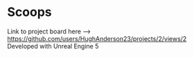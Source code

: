 # Scoops

Link to project board here --> https://github.com/users/HughAnderson23/projects/2/views/2
<br>Developed with Unreal Engine 5
